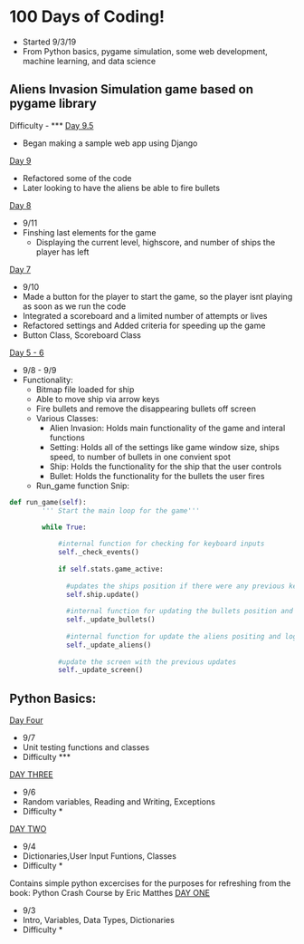 # 100 Days of Coding! 
- Started 9/3/19
- From Python basics, pygame simulation, some web development, machine learning, and data science

## Aliens Invasion Simulation game based on pygame library
Difficulty - ***
[Day 9.5](https://github.com/marctheshark3/Leopard-Shark-Code-Repo/tree/master/Python_Crash_Course_Coding_Tutorial/Web_Applications)
- Began making a sample web app using Django


[Day 9](https://github.com/marctheshark3/Leopard-Shark-Code-Repo/tree/master/Python_Crash_Course_Coding_Tutorial/Video%20Game%20Project) 
- Refactored some of the code
- Later looking to have the aliens be able to fire bullets 

[Day 8](https://github.com/marctheshark3/Leopard-Shark-Code-Repo/tree/master/Python_Crash_Course_Coding_Tutorial/Video%20Game%20Project) 
- 9/11
- Finshing last elements for the game 
  - Displaying the current level, highscore, and number of ships the player has left

[Day 7](https://github.com/marctheshark3/Leopard-Shark-Code-Repo/tree/master/Python_Crash_Course_Coding_Tutorial/Video%20Game%20Project) 
- 9/10
- Made a button for the player to start the game, so the player isnt playing as soon as we run the code
- Integrated a scoreboard and a limited number of attempts or lives
- Refactored settings and Added criteria for speeding up the game
- Button Class, Scoreboard Class


[Day 5 - 6](https://github.com/marctheshark3/Leopard-Shark-Code-Repo/tree/master/Python_Crash_Course_Coding_Tutorial/Video%20Game%20Project) 
- 9/8 - 9/9
- Functionality:
  - Bitmap file loaded for ship
  - Able to move ship via arrow keys
  - Fire bullets and remove the disappearing bullets off screen
  - Various Classes:
    - Alien Invasion: Holds main functionality of the game and interal functions
    - Setting: Holds all of the settings like game window size, ships speed, to number of bullets in one convient spot
    - Ship: Holds the functionality for the ship that the user controls 
    - Bullet: Holds the functionality for the bullets the user fires
   - Run_game function Snip:
```python
def run_game(self):
        ''' Start the main loop for the game'''

        while True:
        
            #internal function for checking for keyboard inputs
            self._check_events()
            
            if self.stats.game_active:
            
              #updates the ships position if there were any previous keyboard inputs
              self.ship.update()
            
              #internal function for updating the bullets position and if they are off screen remove them
              self._update_bullets()
              
              #internal function for update the aliens positing and logic
              self._update_aliens()
            
            #update the screen with the previous updates
            self._update_screen()
```


## Python Basics:

[Day Four](https://github.com/marctheshark3/Leopard-Shark-Code-Repo/tree/master/100_Days_of_Coding/Day_4)
- 9/7
- Unit testing functions and classes
- Difficulty ***

[DAY THREE](https://github.com/marctheshark3/Leopard-Shark-Code-Repo/tree/master/100_Days_of_Coding/Day_3)
- 9/6
- Random variables, Reading and Writing, Exceptions
- Difficulty *

[DAY TWO](https://github.com/marctheshark3/Leopard-Shark-Code-Repo/tree/master/100_Days_of_Coding/Day%202)
- 9/4
- Dictionaries,User Input Funtions, Classes 
- Difficulty *

Contains simple python excercises for the purposes for refreshing from the book: Python Crash Course by Eric Matthes
[DAY ONE](https://github.com/marctheshark3/Leopard-Shark-Code-Repo/tree/master/100_Days_of_Coding/Day%201)
- 9/3
- Intro, Variables, Data Types, Dictionaries
- Difficulty *
